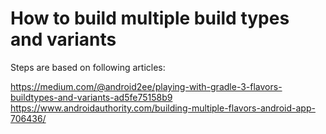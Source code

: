 # How to build multiple build types and variants
Steps are based on following articles:

https://medium.com/@android2ee/playing-with-gradle-3-flavors-buildtypes-and-variants-ad5fe75158b9
https://www.androidauthority.com/building-multiple-flavors-android-app-706436/
